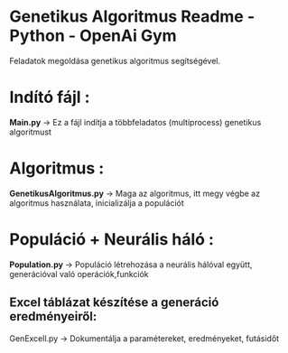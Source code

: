 # Genetikus Algoritmus Readme - Python - OpenAi Gym

Feladatok megoldása genetikus algoritmus segítségével.

# Indító fájl :
**Main.py** -> Ez a fájl indítja a többfeladatos (multiprocess) genetikus algoritmust 
# Algoritmus :
**GenetikusAlgoritmus.py** -> Maga az algoritmus, itt megy végbe az algoritmus használata, inicializálja a populációt
# Populáció + Neurális háló :
**Population.py** -> Populáció létrehozása a neurális hálóval együtt, generációval való operációk,funkciók

## Excel táblázat készítése a generáció eredményeiről:
GenExcell.py -> Dokumentálja a paramétereket, eredményeket, futásidőt
